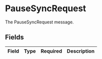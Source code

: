 # PauseSyncRequest

The PauseSyncRequest message.


## Fields

| Field       | Type        | Required    | Description |
| ----------- | ----------- | ----------- | ----------- |